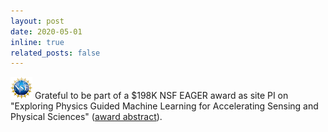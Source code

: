 ```yaml
---
layout: post
date: 2020-05-01
inline: true
related_posts: false
---
```


<img src="/assets/img/nsf-logo.png" alt="NSF" style="width:35px;"> Grateful to be part of a $198K NSF EAGER award as site PI on "Exploring Physics Guided Machine Learning for Accelerating Sensing and Physical Sciences" ([award abstract](https://www.nsf.gov/awardsearch/showAward?AWD_ID=2026710)).
